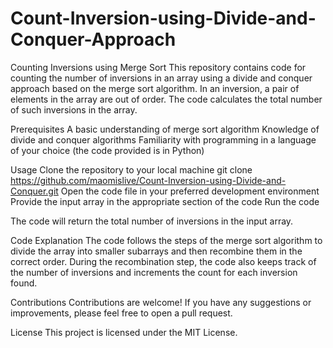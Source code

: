 # Count-Inversion-using-Divide-and-Conquer-Approach

Counting Inversions using Merge Sort
This repository contains code for counting the number of inversions in an array using a divide and conquer approach based on the merge sort algorithm. In an inversion, a pair of elements in the array are out of order. The code calculates the total number of such inversions in the array.

Prerequisites
A basic understanding of merge sort algorithm
Knowledge of divide and conquer algorithms
Familiarity with programming in a language of your choice (the code provided is in Python)

Usage
Clone the repository to your local machine
git clone https://github.com/maomislive/Count-Inversion-using-Divide-and-Conquer.git
Open the code file in your preferred development environment
Provide the input array in the appropriate section of the code
Run the code

The code will return the total number of inversions in the input array.

Code Explanation
The code follows the steps of the merge sort algorithm to divide the array into smaller subarrays and then recombine them in the correct order. During the recombination step, the code also keeps track of the number of inversions and increments the count for each inversion found.

Contributions
Contributions are welcome! If you have any suggestions or improvements, please feel free to open a pull request.

License
This project is licensed under the MIT License.
